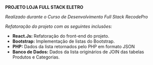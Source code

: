 **PROJETO LOJA FULL STACK ELETRO**

_Realizado durante o Curso de Desenvolvimento Full Stack RecodePro_

_Refatoração do projeto com as seguintes inclusões:_

* **React.Js:** Refatoração do front-end do projeto. <br/>
* **Bootstrap:** Implementação de listas do Bootstrap. <br/>
* **PHP:** Dados da lista retornados pelo PHP em formato JSON <br/>
* **Banco de Dados:** Dados da lista originários de JOIN das tabelas Produtos e Categorias. <br/>
